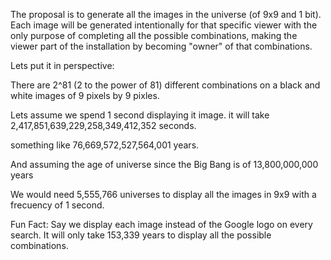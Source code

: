 The proposal is to generate all the images in the universe (of 9x9 and 1 bit). Each image will be generated intentionally for that specific viewer with the only purpose
of completing all the possible combinations, making the viewer part of the installation by becoming "owner" of that
combinations.

Lets put it in perspective:

There are 2^81 (2 to the power of 81) different combinations on a black and white images of 9 pixels by 9 pixles.

Lets assume we spend 1 second displaying it image.
it will take 2,417,851,639,229,258,349,412,352 seconds.

something like 76,669,572,527,564,001 years.

And assuming the age of universe since the Big Bang is of 13,800,000,000 years

We would need 5,555,766 universes to display all the images in 9x9 with a frecuency of 1 second.

Fun Fact: Say we display each image instead of the Google logo on every search. It will only take 153,339 years to display all the possible combinations.

